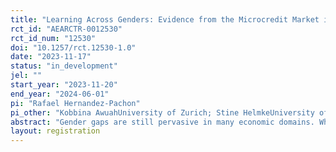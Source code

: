 ```yaml
---
title: "Learning Across Genders: Evidence from the Microcredit Market in Ghana"
rct_id: "AEARCTR-0012530"
rct_id_num: "12530"
doi: "10.1257/rct.12530-1.0"
date: "2023-11-17"
status: "in_development"
jel: ""
start_year: "2023-11-20"
end_year: "2024-06-01"
pi: "Rafael Hernandez-Pachon"
pi_other: "Kobbina AwuahUniversity of Zurich; Stine HelmkeUniversity of Zurich; Ursa KrenkUniversity of Zurich; Sara RabinoUniversity of Zurich; Daniela Santos-CardenasUniversity of Zurich; David Yanagizawa-DrottUniversity of Zurich"
abstract: "Gender gaps are still pervasive in many economic domains. When confronted with information on these gender gaps, or with individual pieces of information such as typical outcomes for men and women, people may adjust their behavior, especially if this information differs from their initial beliefs. That is, individuals may exhibit social learning in the face of information provision. In this project, we aim to investigate how social learning within and across genders affects gender gaps in Ghana’s microcredit market."
layout: registration
---
```


